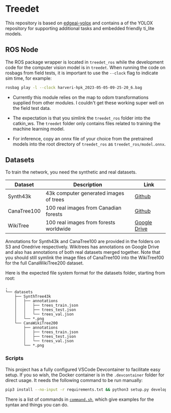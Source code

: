 # Treedet
This repository is based on [edgeai-yolox](https://github.com/TexasInstruments/edgeai-yolox) and contains a  of the YOLOX repository for supporting additional tasks and embedded friendly ti_lite models.


## ROS Node

The ROS package wrapper is located in `treedet_ros` while the development code for the computer vision model is in `treedet`. When running the code on rosbags from field tests, it is important to use the `--clock` flag to indicate sim time, for example:

```sh
rosbag play -l --clock harveri-hpk_2023-05-05-09-25-20_6.bag
```

- Currently this module relies on the map to odom transformations supplied from other modules. I couldn't get these working super well on the field test data.

- The expectation is that you simlink the `treedet_ros` folder into the catkin_ws. The `treedet` folder only contains files related to training the machine learning model.

- For inference, copy an onnx file of your choice from the pretrained models into the root directory of `treedet_ros` as `treedet_ros/model.onnx`.

## Datasets

To train the network, you need the synthetic and real datasets.

| Dataset     | Description                            | Link                                                                                                 |
| ----------- | -------------------------------------- | ---------------------------------------------------------------------------------------------------- |
| Synth43k    | 43k computer generated images of trees | [Github](https://github.com/norlab-ulaval/PercepTreeV1)                                              |
| CanaTree100 | 100 real images from Canadian forests  | [Github](https://github.com/norlab-ulaval/PercepTreeV1)                                              |
| WikiTree    | 100 real images from forests worldwide | [Google Drive](https://drive.google.com/drive/folders/1CBwYHaWVl0_Li1czkcmdCc6V6Mw0ee8D?usp=sharing) |

Annotations for Synth43k and CanaTree100 are provided in the folders on S3 and Onedrive respectively. Wikitrees has annotations on Google Drive and also has annotations of both real datasets merged together. Note that you should still symlink the image files of CanaTree100 into the WikiTree100 for the full CanaWikiTree200 dataset.

Here is the expected file system format for the datasets folder, starting from root:

```
.
└── datasets
    ├── SynthTree43k
    │   ├── annotations
    │   │   ├── trees_train.json
    │   │   ├── trees_test.json
    │   │   └── trees_val.json
    │   └── *.png
    └── CanaWikiTree200
        ├── annotations
        │   ├── trees_train.json
        │   ├── trees_test.json
        │   └── trees_val.json
        └── *.png
```

### Scripts

This project has a fully configured VSCode Devcontainer to facilitate easy setup. If you so wish, the Docker container is in the `.devcontainer` folder for direct usage. It needs the following command to be run manually:

```sh
pip3 install --no-input -r requirements.txt && python3 setup.py develop
```

There is a list of commands in [`command.sh`](./commands.sh), which give examples for the syntax and things you can do.